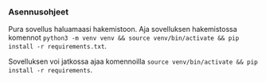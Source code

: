 ### Asennusohjeet
Pura sovellus haluamaasi hakemistoon. Aja sovelluksen hakemistossa komennot `python3 -m venv venv && source venv/bin/activate && pip install -r requirements.txt`.

Sovelluksen voi jatkossa ajaa komennoilla `source venv/bin/activate && pip install -r requirements`.
